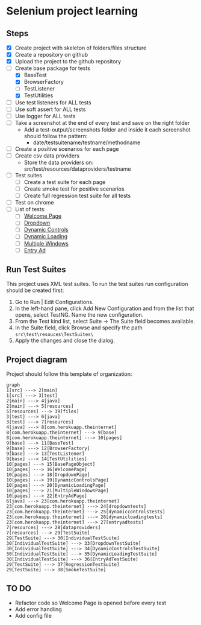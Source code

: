 # Selenium project learning

## Steps

 - [X] Create project with skeleton of folders/files structure
 - [X] Create a repository on github
 - [X] Upload the project to the github repository
 - [ ] Create base package for tests
	 - [X] BaseTest
	 - [X] BrowserFactory
	 - [ ] TestListener
	 - [X] TestUtilities
 - [ ] Use test listeners for ALL tests
 - [ ] Use soft assert for ALL tests
 - [ ] Use logger for ALL tests
 - [ ] Take a screenshot at the end of every test and save on the right folder
	 - Add a test-output/screenshots folder and inside it each screenshot should follow the pattern:
		 - date/testsuitename/testname/methodname
 - [ ] Create a positive scenarios for each page
 - [ ] Create csv data providers
	 - Store the data providers on: src/test/resources/dataproviders/testname 
 - [ ] Test suites
	 - [ ] Create a test suite for each page
	 - [ ] Create smoke test for positive scenarios
	 - [ ] Create full regression test suite for all tests
 - [ ] Test on chrome
 - [ ] List of tests:
	 - [ ] [Welcome Page](https://the-internet.herokuapp.com)
	 - [ ] [Dropdown](https://the-internet.herokuapp.com/dropdown)
	 - [ ] [Dynamic Controls](https://the-internet.herokuapp.com/dynamic_controls)
	 - [ ] [Dynamic Loading](https://the-internet.herokuapp.com/dynamic_loading)
     - [ ] [Multiple Windows](https://the-internet.herokuapp.com/windows)
     - [ ] [Entry Ad](https://the-internet.herokuapp.com/entry_ad)

## Run Test Suites
This project uses XML test suites. To run the test suites run configuration should be created first:

1. Go to Run | Edit Configurations. 
2. In the left-hand pane, click Add New Configuration and from the list that opens, select TestNG. Name the new configuration.
3. From the Test kind list, select Suite -> The Suite field becomes available.
4. In the Suite field, click Browse and specify the path `src\test\resouces\TestSuites\`
5. Apply the changes and close the dialog.

## Project diagram

Project should follow this template of organization:

```mermaid
graph
1[src] ---> 2[main]
1[src] ---> 3[test]
2[main] ---> 4[java]
2[main] ---> 5[resources]
5[resources] ---> 39[files]
3[test] ---> 6[java]
3[test] ---> 7[resources]
4[java] ---> 8[com.herokuapp.theinternet]
8[com.herokuapp.theinternet] ---> 9[base]
8[com.herokuapp.theinternet] ---> 10[pages]
9[base] ---> 11[BaseTest]
9[base] ---> 12[BrowserFactory]
9[base] ---> 13[TestListener]
9[base] ---> 14[TestUtilities]
10[pages] ---> 15[BasePageObject]
10[pages] ---> 16[WelcomePage]
10[pages] ---> 18[DropdownPage]
10[pages] ---> 19[DynamicControlsPage]
10[pages] ---> 20[DynamicLoadingPage]
10[pages] ---> 21[MultipleWindowsPage]
10[pages] ---> 22[EntryAdPage]
6[java] ---> 23[com.herokuapp.theinternet]
23[com.herokuapp.theinternet] ---> 24[dropdowntests]
23[com.herokuapp.theinternet] ---> 25[dynamiccontrolstests]
23[com.herokuapp.theinternet] ---> 26[dynamicloadingtests]
23[com.herokuapp.theinternet] ---> 27[entryadtests]
7[resources] ---> 28[dataproviders]
7[resources] ---> 29[TestSuite]
29[TestSuite] ---> 30[IndividualTestSuite]
30[IndividualTestSuite] ---> 33[DropdownTestSuite]
30[IndividualTestSuite] ---> 34[DynamicControlsTestSuite]
30[IndividualTestSuite] ---> 35[DynamicLoadingTestSuite]
30[IndividualTestSuite] ---> 36[EntryAdTestSuite]
29[TestSuite] ---> 37[RegressionTestSuite]
29[TestSuite] ---> 38[SmokeTestSuite]
```

## TO DO
- Refactor code so Welcome Page is opened before every test
- Add error handling
- Add config file